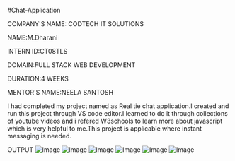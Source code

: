 #Chat-Application

COMPANY'S NAME: CODTECH IT SOLUTIONS 

NAME:M.Dharani

INTERN ID:CT08TLS

DOMAIN:FULL STACK WEB DEVELOPMENT 

DURATION:4 WEEKS

MENTOR'S NAME:NEELA SANTOSH 

I had completed my project named as Real tie chat application.I created and run this project through VS code editor.I learned to do it through collections of youtube videos and i refered W3schools to learn more about javascript  which is very helpful to me.This project is applicable where instant messaging is needed.

OUTPUT
![Image](https://github.com/user-attachments/assets/51597347-8761-4b58-95a7-83a4ca86edd5)
![Image](https://github.com/user-attachments/assets/866b6be8-f212-4da7-8063-180a0d14275e)
![Image](https://github.com/user-attachments/assets/d6b6938a-cda7-4960-ae78-9e1bae6c34ed)
![Image](https://github.com/user-attachments/assets/4243df01-e3a8-4b8d-b672-90811c458d6d)
![Image](https://github.com/user-attachments/assets/072b1f27-49a8-4b3e-9c3b-a30cf9d34e91)
![Image](https://github.com/user-attachments/assets/d516c446-412d-4c2e-8a69-ea54e84bf26a)
